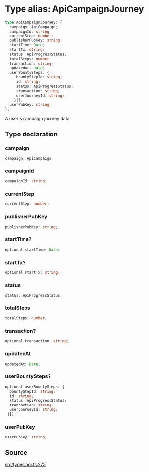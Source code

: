 # Type alias: ApiCampaignJourney

```ts
type ApiCampaignJourney: {
  campaign: ApiCampaign;
  campaignId: string;
  currentStep: number;
  publisherPubKey: string;
  startTime: Date;
  startTx: string;
  status: ApiProgressStatus;
  totalSteps: number;
  transaction: string;
  updatedAt: Date;
  userBountySteps: {
     bountyStepId: string;
     id: string;
     status: ApiProgressStatus;
     transaction: string;
     userJourneyId: string;
    }[];
  userPubKey: string;
};
```

A user's campaign journey data.

## Type declaration

### campaign

```ts
campaign: ApiCampaign;
```

### campaignId

```ts
campaignId: string;
```

### currentStep

```ts
currentStep: number;
```

### publisherPubKey

```ts
publisherPubKey: string;
```

### startTime?

```ts
optional startTime: Date;
```

### startTx?

```ts
optional startTx: string;
```

### status

```ts
status: ApiProgressStatus;
```

### totalSteps

```ts
totalSteps: number;
```

### transaction?

```ts
optional transaction: string;
```

### updatedAt

```ts
updatedAt: Date;
```

### userBountySteps?

```ts
optional userBountySteps: {
  bountyStepId: string;
  id: string;
  status: ApiProgressStatus;
  transaction: string;
  userJourneyId: string;
 }[];
```

### userPubKey

```ts
userPubKey: string;
```

## Source

[src/types/api.ts:275](https://github.com/torque-labs/torque-ts-sdk/blob/2e5f57950645ce53fe6b770ba8048e80e413132e/src/types/api.ts#L275)
